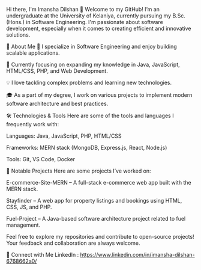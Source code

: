 Hi there, I'm Imansha Dilshan 👋
Welcome to my GitHub! I’m an undergraduate at the University of Kelaniya, currently pursuing my B.Sc. (Hons.) in Software Engineering. I'm passionate about software development, especially when it comes to creating efficient and innovative solutions.

🚀 About Me
🔧 I specialize in Software Engineering and enjoy building scalable applications.

🌱 Currently focusing on expanding my knowledge in Java, JavaScript, HTML/CSS, PHP, and Web Development.

💡 I love tackling complex problems and learning new technologies.

🎓 As a part of my degree, I work on various projects to implement modern software architecture and best practices.

🛠️ Technologies & Tools
Here are some of the tools and languages I frequently work with:

Languages: Java, JavaScript, PHP, HTML/CSS

Frameworks: MERN stack (MongoDB, Express.js, React, Node.js)

Tools: Git, VS Code, Docker

📂 Notable Projects
Here are some projects I’ve worked on:

E-commerce-Site-MERN – A full-stack e-commerce web app built with the MERN stack.

Stayfinder – A web app for property listings and bookings using HTML, CSS, JS, and PHP.

Fuel-Project – A Java-based software architecture project related to fuel management.

Feel free to explore my repositories and contribute to open-source projects! Your feedback and collaboration are always welcome.

🔗 Connect with Me
LinkedIn : https://www.linkedin.com/in/imansha-dilshan-6768662a0/

